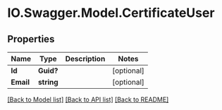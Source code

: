 # IO.Swagger.Model.CertificateUser
## Properties

Name | Type | Description | Notes
------------ | ------------- | ------------- | -------------
**Id** | **Guid?** |  | [optional] 
**Email** | **string** |  | [optional] 

[[Back to Model list]](../README.md#documentation-for-models) [[Back to API list]](../README.md#documentation-for-api-endpoints) [[Back to README]](../README.md)

